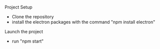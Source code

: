 Project Setup
- Clone the repository
- install the electron packages with the command "npm install electron"

Launch the project
- run "npm start" 
